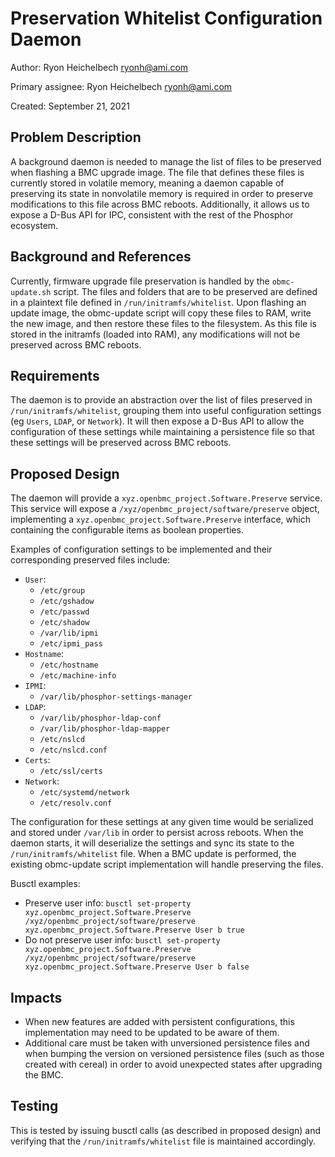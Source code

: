 # Preservation Whitelist Configuration Daemon

Author:
  Ryon Heichelbech <ryonh@ami.com>

Primary assignee:
  Ryon Heichelbech <ryonh@ami.com>

Created:
  September 21, 2021

## Problem Description
A background daemon is needed to manage the list of files to be preserved when
flashing a BMC upgrade image. The file that defines these files is currently
stored in volatile memory, meaning a daemon capable of preserving its state in
nonvolatile memory is required in order to preserve modifications to this file
across BMC reboots. Additionally, it allows us to expose a D-Bus API for IPC,
consistent with the rest of the Phosphor ecosystem.

## Background and References
Currently, firmware upgrade file preservation is handled by the
`obmc-update.sh` script. The files and folders that are to be preserved are
defined in a plaintext file defined in `/run/initramfs/whitelist`. Upon
flashing an update image, the obmc-update script will copy these files to RAM,
write the new image, and then restore these files to the filesystem. As this
file is stored in the initramfs (loaded into RAM), any modifications will not
be preserved across BMC reboots.

## Requirements
The daemon is to provide an abstraction over the list of files preserved in
`/run/initramfs/whitelist`, grouping them into useful configuration settings
(eg `Users`, `LDAP`, or `Network`). It will then expose a D-Bus API to allow
the configuration of these settings while maintaining a persistence file so
that these settings will be preserved across BMC reboots.

## Proposed Design
The daemon will provide a `xyz.openbmc_project.Software.Preserve` service. This
service will expose a `/xyz/openbmc_project/software/preserve` object,
implementing a `xyz.openbmc_project.Software.Preserve` interface, which
containing the configurable items as boolean properties. 

Examples of configuration settings to be implemented and their corresponding
preserved files include:

 - `User`:
   - `/etc/group`
   - `/etc/gshadow`
   - `/etc/passwd`
   - `/etc/shadow`
   - `/var/lib/ipmi`
   - `/etc/ipmi_pass`
 - `Hostname`:
   - `/etc/hostname`
   - `/etc/machine-info`
 - `IPMI`:
   - `/var/lib/phosphor-settings-manager`
 - `LDAP`:
   - `/var/lib/phosphor-ldap-conf`
   - `/var/lib/phosphor-ldap-mapper`
   - `/etc/nslcd`
   - `/etc/nslcd.conf`
 - `Certs`:
   - `/etc/ssl/certs`
 - `Network`:
   - `/etc/systemd/network`
   - `/etc/resolv.conf`
 
The configuration for these settings at any given time would be serialized and
stored under `/var/lib` in order to persist across reboots. When the daemon
starts, it will deserialize the settings and sync its state to the
`/run/initramfs/whitelist` file. When a BMC update is performed, the existing
obmc-update script implementation will handle preserving the files.

Busctl examples:

 - Preserve user info:
`busctl set-property xyz.openbmc_project.Software.Preserve /xyz/openbmc_project/software/preserve xyz.openbmc_project.Software.Preserve User b true`
 - Do not preserve user info:
`busctl set-property xyz.openbmc_project.Software.Preserve /xyz/openbmc_project/software/preserve xyz.openbmc_project.Software.Preserve User b false`

## Impacts
- When new features are added with persistent configurations, this
  implementation may need to be updated to be aware of them.
- Additional care must be taken with unversioned persistence files and when
  bumping the version on versioned persistence files (such as those created
  with cereal) in order to avoid unexpected states after upgrading the BMC.

## Testing
This is tested by issuing busctl calls (as described in proposed design) and
verifying that the `/run/initramfs/whitelist` file is maintained accordingly.
